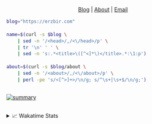 <div dir="auto">
  <p dir="auto" align="center">
  </p>
  <p dir="auto" align="center">
    <a href="https://erzbir.com" rel="nofollow">Blog</a> |
    <a href="https://erzbir.com/about/" rel="nofollow">About</a> |
    <a href="mailto:contact@erzbir.com">Email</a>
  </p>
</div>

```bash
blog="https://erzbir.com"

name=$(curl -s $blog \
	| sed -n '/<head>/,/<\/head>/p' \
	| tr '\n' ' ' \
	| sed -n 's:.*<title>\([^<]*\)</title>.*:\1:p')

about=$(curl -s $blog/about \
	| sed -n '/<about>/,/<\/about>/p' \
	| perl -pe 's/<[^>]+>/\n/g; s/^\s+|\s+$/\n/g;')
```

##

<a href="https://github.com/Erzbir">
<img src="https://github-profile-summary-cards.vercel.app/api/cards/profile-details?username=Erzbir&theme=tokyonight" alt="summary">
</a>

##

<details>
<summary>📈 Wakatime Stats</summary>
<br>

![Erzbir's wakatime stats](https://github-readme-stats.vercel.app/api/wakatime?username=Erzbir\&layout=compact)

##

<!--START_SECTION:waka-->
![Code Time](http://img.shields.io/badge/Code%20Time-1%2C511%20hrs%202%20mins-blue)

![Profile Views](http://img.shields.io/badge/Profile%20Views-24-blue)

**🐱 My GitHub Data** 

> 📦 299.3 kB Used in GitHub's Storage 
 > 
> 🏆 287 Contributions in the Year 2025
 > 
> 🚫 Not Opted to Hire
 > 
> 📜 32 Public Repositories 
 > 
> 🔑 13 Private Repositories 
 > 
**I'm a Night 🦉** 

```text
🌞 Morning                219 commits         █████░░░░░░░░░░░░░░░░░░░░   19.16 % 
🌆 Daytime                311 commits         ███████░░░░░░░░░░░░░░░░░░   27.21 % 
🌃 Evening                357 commits         ████████░░░░░░░░░░░░░░░░░   31.23 % 
🌙 Night                  256 commits         ██████░░░░░░░░░░░░░░░░░░░   22.40 % 
```
📅 **I'm Most Productive on Tuesday** 

```text
Monday                   144 commits         ███░░░░░░░░░░░░░░░░░░░░░░   12.60 % 
Tuesday                  214 commits         █████░░░░░░░░░░░░░░░░░░░░   18.72 % 
Wednesday                138 commits         ███░░░░░░░░░░░░░░░░░░░░░░   12.07 % 
Thursday                 204 commits         ████░░░░░░░░░░░░░░░░░░░░░   17.85 % 
Friday                   146 commits         ███░░░░░░░░░░░░░░░░░░░░░░   12.77 % 
Saturday                 137 commits         ███░░░░░░░░░░░░░░░░░░░░░░   11.99 % 
Sunday                   160 commits         ████░░░░░░░░░░░░░░░░░░░░░   14.00 % 
```


📊 **This Week I Spent My Time On** 

```text
🕑︎ Time Zone: Asia/Shanghai

💬 Programming Languages: 
SCSS                     15 hrs 14 mins      ███████░░░░░░░░░░░░░░░░░░   28.86 % 
Java                     10 hrs 45 mins      █████░░░░░░░░░░░░░░░░░░░░   20.35 % 
JavaScript               8 hrs 56 mins       ████░░░░░░░░░░░░░░░░░░░░░   16.93 % 
HTML                     6 hrs 47 mins       ███░░░░░░░░░░░░░░░░░░░░░░   12.86 % 
YAML                     5 hrs 32 mins       ███░░░░░░░░░░░░░░░░░░░░░░   10.48 % 

🔥 Editors: 
IntelliJ IDEA            52 hrs 50 mins      █████████████████████████   99.99 % 
PyCharm                  0 secs              ░░░░░░░░░░░░░░░░░░░░░░░░░   00.01 % 

💻 Operating System: 
Mac                      52 hrs 50 mins      █████████████████████████   100.00 % 
```

**I Mostly Code in Java** 

```text
Java                     14 repos            ███████████████░░░░░░░░░░   58.33 % 
HTML                     2 repos             ██░░░░░░░░░░░░░░░░░░░░░░░   08.33 % 
SCSS                     1 repo              █░░░░░░░░░░░░░░░░░░░░░░░░   04.17 % 
JavaScript               1 repo              █░░░░░░░░░░░░░░░░░░░░░░░░   04.17 % 
C                        1 repo              █░░░░░░░░░░░░░░░░░░░░░░░░   04.17 % 
```



**Timeline**

![Lines of Code chart](https://raw.githubusercontent.com/Erzbir/Erzbir/main/assets/bar_graph.png)


 Last Updated on 07/08/2025 18:57:28 UTC
<!--END_SECTION:waka-->

</details>

##
